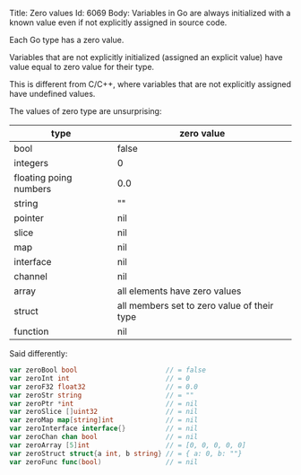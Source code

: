 Title: Zero values
Id: 6069
Body:
Variables in Go are always initialized with a known value even if not explicitly assigned in source code.

Each Go type has a zero value.

Variables that are not explicitly initialized (assigned an explicit value) have value equal to zero value for their type.

This is different from C/C++, where variables that are not explicitly assigned have undefined values.

The values of zero type are unsurprising:

|type|zero value|
|----|----------|
|bool|false|
|integers|0|
|floating poing numbers|0.0|
|string|""|
|pointer|nil|
|slice|nil|
|map|nil|
|interface|nil|
|channel|nil|
|array|all elements have zero values|
|struct|all members set to zero value of their type|
|function|nil|

Said differently:
```go
var zeroBool bool                      // = false
var zeroInt int                        // = 0
var zeroF32 float32                    // = 0.0
var zeroStr string                     // = ""
var zeroPtr *int                       // = nil
var zeroSlice []uint32                 // = nil
var zeroMap map[string]int             // = nil
var zeroInterface interface{}          // = nil
var zeroChan chan bool                 // = nil
var zeroArray [5]int                   // = [0, 0, 0, 0, 0]
var zeroStruct struct{a int, b string} // = { a: 0, b: ""}
var zeroFunc func(bool)                // = nil
```
